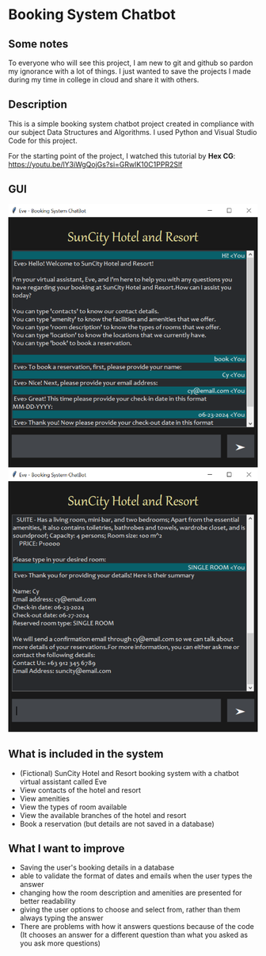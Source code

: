 # Booking System Chatbot

## Some notes
To everyone who will see this project, I am new to git and github so pardon my ignorance with a lot of things. I just wanted to save the projects I made during my time in college in cloud and share it with others.

## Description
This is a simple booking system chatbot project created in compliance with our subject Data Structures and Algorithms. I used Python and Visual Studio Code for this project.

For the starting point of the project, I watched this tutorial by **Hex CG**:
https://youtu.be/lY3iWgQojGs?si=GRwlK10C1PPR2Slf 

## GUI
![Booking System GUI 1](images/Booking%20system%20gui.png)
![Booking System GUI 2](images/booking%20system%20gui%202.png)

## What is included in the system
- (Fictional) SunCity Hotel and Resort booking system with a chatbot virtual assistant called Eve
- View contacts of the hotel and resort
- View amenities 
- View the types of room available
- View the available branches of the hotel and resort
- Book a reservation (but details are not saved in a database)

## What I want to improve
- Saving the user's booking details in a database
- able to validate the format of dates and emails when the user types the answer
- changing how the room description and amenities are presented for better readability
- giving the user options to choose and select from, rather than them always typing the answer
- There are problems with how it answers questions because of the code (It chooses an answer for a different question than what you asked as you ask more questions)